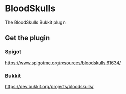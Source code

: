 # BloodSkulls
The BloodSkulls Bukkit plugin

## Get the plugin
### Spigot
https://www.spigotmc.org/resources/bloodskulls.61634/
### Bukkit
https://dev.bukkit.org/projects/bloodskulls/